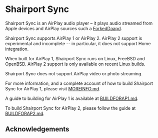 
Shairport Sync
=============
Shairport Sync is an AirPlay audio player – it plays audio streamed from Apple devices and AirPlay sources such a [ForkedDaapd](http://ejurgensen.github.io/forked-daapd/).

Shairport Sync supports AirPlay 1 or AirPlay 2. AirPlay 2 support is experimental and incomplete -- in particular, it does not support Home integration.

When built for AirPlay 1, Shairport Sync runs on Linux, FreeBSD and OpenBSD. AirPlay 2 support is only available on recent Linux builds.

Shairport Sync does not support AirPlay video or photo streaming.

For more information, and a complete account of how to build Shairport Sync for AirPlay 1, please visit [MOREINFO.md](https://github.com/aillwee/shairport-sync/blob/development/MOREINFO.md).

A guide to building for AirPlay 1 is available at [BUILDFORAP1.md](https://github.com/aillwee/shairport-sync/blob/development/BUILDFORAP1.md).

To build Shairport Sync for AirPlay 2, please follow the guide at [BUILDFORAP2.md](https://github.com/aillwee/shairport-sync/blob/development/BUILDFORAP2.md).

Acknowledgements
----
